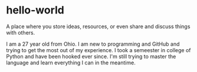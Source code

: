 
# hello-world
A place where you store ideas, resources, or even share and discuss things with others.

I am a 27 year old from Ohio. I am new to programming and GitHub and trying to get the most out of my experience. I took a semeester in college of Python and have been hooked ever since. I'm still trying to master the language and learn everything I can in the meantime.
